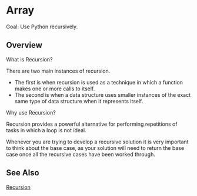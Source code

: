 # Array

Goal: Use Python recursively.

## Overview
What is Recursion?

There are two main instances of recursion.
- The first is when recursion is used as a technique in which a function makes one or more calls to itself.
- The second is when a data structure uses smaller instances of the exact same type of data structure when it represents itself.

Why use Recursion?

Recursion provides a powerful alternative for performing repetitions of tasks in which a loop is not ideal. 

Whenever you are trying to develop a recursive solution it is very important to think about the base case, as your solution will need to return the base case once all the recursive cases have been worked through.

## See Also
[Recursion](https://en.wikipedia.org/wiki/Recursion_(computer_science))


